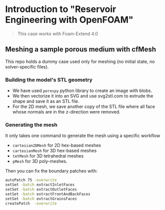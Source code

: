 # Introduction to "Reservoir Engineering with OpenFOAM"

> This case works with Foam-Extend 4.0

## Meshing a sample porous medium with cfMesh

This repo holds a dummy case used only for meshing (no initial state, no solver-specific files).

### Building the model's STL geometry

- We have used `porespy` python library to create an image with blobs.
- We then vectorize it into an SVG and use svg2stl.com to extrude the shape and save it as an STL file.
- For the 2D mesh, we save another copy of the STL file where all face whose normals are in
  the z-direction were removed.

### Generating the mesh

It only takes one command to generate the mesh using a specific workflow

- `cartesian2DMesh` for 2D hex-based meshes
- `cartesianMesh` for 3D hex-based meshes
- `tetMesh` for 3D tetrahedral meshes
- `pMesh` for 3D poly-meshes.

Then you can fix the boundary patches with:

```bash
autoPatch 75 -overwrite
setSet -batch extractInletFaces
setSet -batch extractOutletFaces
setSet -batch extractFrontAndBackFaces
setSet -batch extractGrainsFaces
createPatch  -overwrite
```
